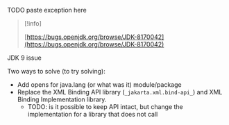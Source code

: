 TODO paste exception here

> [!info]  
>  
> [https://bugs.openjdk.org/browse/JDK-8170042](https://bugs.openjdk.org/browse/JDK-8170042)  

JDK 9 issue

Two ways to solve (to try solving):

- Add opens for java.lang (or what was it) module/package
- Replace the XML Binding API library (`_jakarta.xml.bind-api_`) and XML Binding Implementation library.
    - TODO: is it possible to keep API intact, but change the implementation for a library that does not call